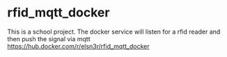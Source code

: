 # rfid_mqtt_docker
This is a school project. The docker service will listen for a rfid reader and then push the signal via mqtt
https://hub.docker.com/r/elsn3r/rfid_mqtt_docker
